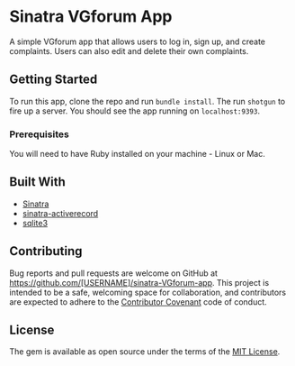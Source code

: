 
# Sinatra VGforum App

A simple VGforum app that allows users to log in, sign up, and create complaints.  Users can also edit and delete their own complaints.

## Getting Started

To run this app, clone the repo and run `bundle install`.  The run `shotgun` to fire up a server.  You should see the app running on `localhost:9393`.

### Prerequisites

You will need to have Ruby installed on your machine - Linux or Mac.

## Built With

* [Sinatra](http://sinatrarb.com/)
* [sinatra-activerecord](https://github.com/bmizerany/sinatra-activerecord)
* [sqlite3](https://rubygems.org/gems/sqlite3/versions/1.3.11)

## Contributing

Bug reports and pull requests are welcome on GitHub at https://github.com/[USERNAME]/sinatra-VGforum-app. This project is intended to be a safe, welcoming space for collaboration, and contributors are expected to adhere to the [Contributor Covenant](http://contributor-covenant.org) code of conduct.

## License

The gem is available as open source under the terms of the [MIT License](https://opensource.org/licenses/MIT).
